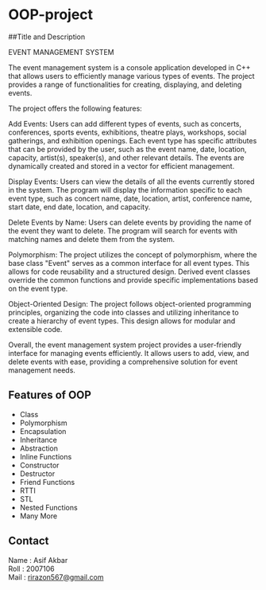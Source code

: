# OOP-project
##Title and Description   


EVENT MANAGEMENT SYSTEM


The event management system is a console application developed in C++ that allows users to efficiently manage various types of events. The project provides a range of functionalities for creating, displaying, and deleting events.

The project offers the following features:

Add Events: Users can add different types of events, such as concerts, conferences, sports events, exhibitions, theatre plays, workshops, social gatherings, and exhibition openings. Each event type has specific attributes that can be provided by the user, such as the event name, date, location, capacity, artist(s), speaker(s), and other relevant details. The events are dynamically created and stored in a vector for efficient management.

Display Events: Users can view the details of all the events currently stored in the system. The program will display the information specific to each event type, such as concert name, date, location, artist, conference name, start date, end date, location, and capacity.

Delete Events by Name: Users can delete events by providing the name of the event they want to delete. The program will search for events with matching names and delete them from the system.

Polymorphism: The project utilizes the concept of polymorphism, where the base class "Event" serves as a common interface for all event types. This allows for code reusability and a structured design. Derived event classes override the common functions and provide specific implementations based on the event type.

Object-Oriented Design: The project follows object-oriented programming principles, organizing the code into classes and utilizing inheritance to create a hierarchy of event types. This design allows for modular and extensible code.

Overall, the event management system project provides a user-friendly interface for managing events efficiently. It allows users to add, view, and delete events with ease, providing a comprehensive solution for event management needs.







## Features of OOP

- Class
- Polymorphism
- Encapsulation
- Inheritance
- Abstraction
- Inline Functions
- Constructor
- Destructor
- Friend Functions
- RTTI
- STL
- Nested Functions
- Many More




## Contact
Name : Asif Akbar  
Roll : 2007106   
Mail : rirazon567@gmail.com

